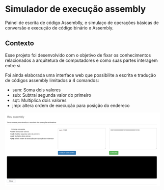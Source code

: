 # Simulador de execução assembly
Painel de escrita de código Assemblly, e simulaço de operações básicas de conversão e execução de código binário e Assembly.

## Contexto
Esse projeto foi desenvolvido com o objetivo de fixar os conhecimentos relacionados a arquitetura de computadores e como suas partes interagem entre si.

Foi ainda elaborada uma interface web que possibilite a escrita e tradução de códigos assembly limitados a 4 comandos: 
- sum: Soma dois valores
- sub: Subtrai segunda valor do primeiro
- sqt: Multiplica dois valores
- jmp: altera ordem de execução para posição do endereco

![imagem de aplicaça para escrita de código assembly](https://github.com/IgorGoncalves/br.ufs.meuassembly/blob/master/decodificador-assembly.png?raw=true)
